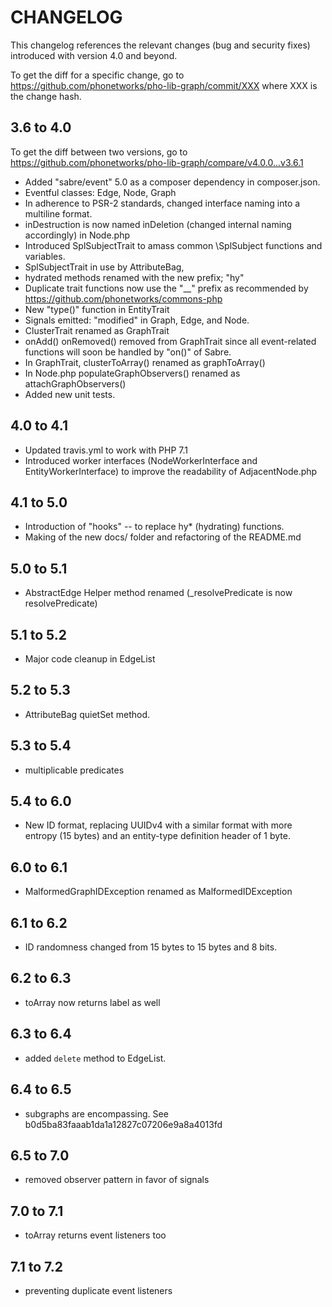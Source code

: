 # CHANGELOG

This changelog references the relevant changes (bug and security fixes) introduced with version 4.0 and beyond.

To get the diff for a specific change, go to https://github.com/phonetworks/pho-lib-graph/commit/XXX where XXX is the change hash.

## 3.6 to 4.0

To get the diff between two versions, go to https://github.com/phonetworks/pho-lib-graph/compare/v4.0.0...v3.6.1

* Added "sabre/event" 5.0 as a composer dependency in composer.json.
* Eventful classes: Edge, Node, Graph
* In adherence to PSR-2 standards, changed interface naming into a multiline format.
* inDestruction is now named inDeletion (changed internal naming accordingly) in Node.php
* Introduced SplSubjectTrait to amass common \SplSubject functions and variables. 
* SplSubjectTrait in use by AttributeBag,
* hydrated methods renamed with the new prefix; "hy"
* Duplicate trait functions now use the "\_\_" prefix as recommended by https://github.com/phonetworks/commons-php
* New "type()" function in EntityTrait
* Signals emitted: "modified" in Graph, Edge, and Node.
* ClusterTrait renamed as GraphTrait
* onAdd() onRemoved() removed from GraphTrait since all event-related functions will soon be handled by "on()" of Sabre.
* In GraphTrait, clusterToArray() renamed as graphToArray()
* In Node.php populateGraphObservers() renamed as attachGraphObservers()
* Added new unit tests.

## 4.0 to 4.1
* Updated travis.yml to work with PHP 7.1
* Introduced worker interfaces (NodeWorkerInterface and EntityWorkerInterface) to improve the readability of AdjacentNode.php

## 4.1 to 5.0
* Introduction of "hooks" -- to replace hy\* (hydrating) functions.
* Making of the new docs/ folder and refactoring of the README.md

## 5.0 to 5.1
* AbstractEdge Helper method renamed (\_resolvePredicate is now resolvePredicate)

## 5.1 to 5.2
* Major code cleanup in EdgeList

## 5.2 to 5.3
* AttributeBag quietSet method.

## 5.3 to 5.4
* multiplicable predicates

## 5.4 to 6.0
* New ID format, replacing UUIDv4 with a similar format with more entropy (15 bytes) and an entity-type definition header of 1 byte.

## 6.0 to 6.1
* MalformedGraphIDException renamed as MalformedIDException

## 6.1 to 6.2
* ID randomness changed from 15 bytes to 15 bytes and 8 bits.

## 6.2 to 6.3
* toArray now returns label as well

## 6.3 to 6.4
* added ```delete``` method to EdgeList.

## 6.4 to 6.5
* subgraphs are encompassing. See b0d5ba83faaab1da1a12827c07206e9a8a4013fd

## 6.5 to 7.0
* removed observer pattern in favor of signals

## 7.0 to 7.1
* toArray returns event listeners too

## 7.1 to 7.2
* preventing duplicate event listeners